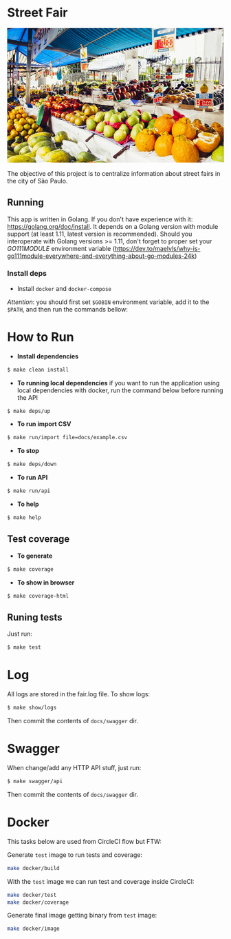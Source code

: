 # Street Fair

![Street Fair](docs/street-fair.jpeg)

The objective of this project is to centralize information about street fairs in the city of São Paulo.



## Running

This app is written in Golang. If you don't have experience with it: https://golang.org/doc/install.
It depends on a Golang version with module support (at least 1.11, latest version is recommended).
Should you interoperate with Golang versions >= 1.11, don't forget to proper set your _GO111MODULE_ environment variable (https://dev.to/maelvls/why-is-go111module-everywhere-and-everything-about-go-modules-24k)

### Install deps

- Install `docker` and `docker-compose`

*Attention*: you should first set `$GOBIN` environment variable, add it to the `$PATH`, and then run the commands bellow:


# How to Run

* **Install dependencies**

``` bash
$ make clean install
```

* **To running local dependencies** if you want to run the application using local dependencies with docker, run the command below before running the API

``` bash
$ make deps/up
```

* **To run import CSV**

``` bash
$ make run/import file=docs/example.csv
```

* **To stop**

``` bash
$ make deps/down
```

* **To run API**

``` bash
$ make run/api
```
* **To help**

``` bash
$ make help
```

## Test coverage

* **To generate**
``` bash
$ make coverage
```

* **To show in browser**
``` bash
$ make coverage-html
```

## Runing tests
Just run:
``` bash
$ make test
```

# Log
All logs are stored in the fair.log file.
To show logs:

``` bash
$ make show/logs
```

Then commit the contents of `docs/swagger` dir.

# Swagger

When change/add any HTTP API stuff, just run:

``` bash
$ make swagger/api 
```

Then commit the contents of `docs/swagger` dir.


# Docker

This tasks below are used from CircleCI flow but FTW:

Generate `test` image to run tests and coverage:

```sh
make docker/build
```

With the `test` image we can run test and coverage inside CircleCI:

```sh
make docker/test
make docker/coverage
```

Generate final image getting binary from `test` image:

```sh
make docker/image
```
